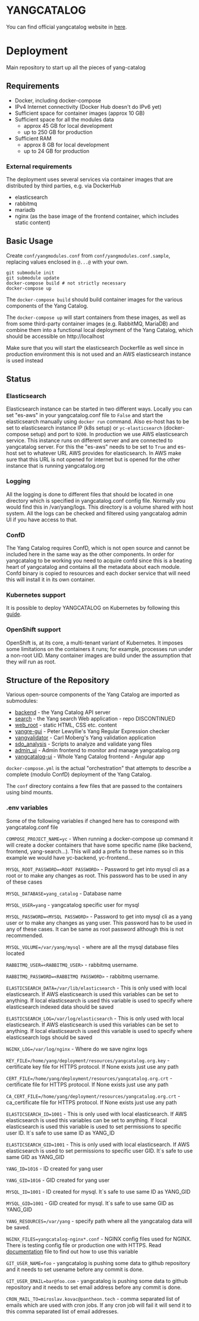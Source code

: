 YANGCATALOG
===========

You can find official yangcatalog website in [here](https://yangcatalog.org).

# Deployment
Main repository to start up all the pieces of yang-catalog

## Requirements

* Docker, including docker-compose
* IPv4 Internet connectivity (Docker Hub doesn't do IPv6 yet)
* Sufficient space for container images (approx 10 GB)
* Sufficient space for all the modules data
  - approx 45 GB for local development
  - up to 250 GB for production
* Sufficient RAM
  - approx 8 GB for local development
  - up to 24 GB for production

### External requirements

The deployment uses several services via container images that are
distributed by third parties, e.g. via DockerHub

* elasticsearch
* rabbitmq
* mariadb
* nginx (as the base image of the frontend container, which includes
  static content)

## Basic Usage

Create `conf/yangmodules.conf` from `conf/yangmodules.conf.sample`,
replacing values enclosed in `@...@` with your own.

```
git submodule init
git submodule update
docker-compose build # not strictly necessary
docker-compose up
```

The `docker-compose build` should build container images for the
various components of the Yang Catalog.

The `docker-compose up` will start containers from these images, as
well as from some third-party container images (e.g. RabbitMQ,
MariaDB) and combine them into a functional local deployment
of the Yang Catalog, which should be accessible on
http://localhost

Make sure that you will start the elasticsearch Dockerfile as well
since in production environment this is not used and an AWS elasticsearch
instance is used instead

## Status

### Elasticsearch

Elasticsearch instance can be started in two different ways. Locally
you can set "es-aws" in your yangcatalog.conf file to `False` and start
the elasticsearch manually using `docker run` command. Also es-host
has to be set to elasticsearch instance IP (k8s setup) or
`yc-elasticsearch` (docker-compose setup) and port to `9200`. In production
we use AWS elasticsearch service. This instance runs on different server
and are connected to yangcatalog server. For this the "es-aws" needs to be
set to `True` and es-host set to whatever URL AWS provides for elasticsearch.
In AWS make sure that this URL is not opened for internet but is opened for
the other instance that is running yangcatalog.org

### Logging

All the logging is done to different files that should be located in
one directory which is specified in yangcatalog.conf config file.
Normally you would find this in /var/yang/logs. This directory is
a volume shared with host system. All the logs can be checked and
filtered using yangcatalog admin UI if you have access to that.

### ConfD

The Yang Catalog requires ConfD, which is not open source and cannot
be included here in the same way as the other components. In order
for yangcatalog to be working you need to acquire confd since this
is a beating heart of yangcatalog and contains all the metadata
about each module. Confd binary is copied to resources and each
docker service that will need this will install it in its own
container.

### Kubernetes support

It is possible to deploy YANGCATALOG on Kubernetes by following this [guide](./k8s/README.md).

### OpenShift support

OpenShift is, at its core, a multi-tenant variant of Kubernetes.  It
imposes some limitations on the containers it runs; for example,
processes run under a non-root UID.  Many container images are build
under the assumption that they _will_ run as root.

## Structure of the Repository

Various open-source components of the Yang Catalog are imported as
submodules:

* [backend](https://github.com/YangCatalog/backend) - the Yang Catalog
  API server
* [search](https://github.com/YangCatalog/search) - the Yang search
  Web application - repo DISCONTINUED
* [web_root](https://github.com/YangCatalog/web_root) - static HTML,
  CSS etc. content
* [yangre-gui](https://github.com/plewyllie/yangre-gui) - Peter
  Lewyllie's Yang Regular Expression checker
* [yangvalidator](https://github.com/YangCatalog/bottle-yang-extractor-validator) - Carl
  Moberg's Yang validation application
* [sdo_analysis](https://github.com/YangCatalog/sdo_analysis) - Scripts
  to analyze and validate yang files
* [admin_ui](https://github.com/YangCatalog/admin_ui) - Admin frontend
  to monitor and manage yangcatalog.org
* [yangcatalog-ui](https://github.com/YangCatalog/yangcatalog-ui) - Whole Yang Catalog frontend - Angular app

`docker-compose.yml` is the actual "orchestration" that attempts to
describe a complete (modulo ConfD) deployment of the Yang Catalog.

The `conf` directory contains a few files that are passed to the
containers using bind mounts.

### .env variables

Some of the following variables if changed here has to corespond with yangcatalog.conf file

`COMPOSE_PROJECT_NAME=yc` - When running a docker-compose up command it will create
a docker containers that have some specific name (like backend, frontend, yang-search...).
This will add a prefix to these names so in this example we would have yc-backend, yc-frontend...

`MYSQL_ROOT_PASSWORD=<ROOT PASSWORD>` - Password to get into mysql cli as a root or to make any
changes as root. This password has to be used in any of these cases

`MYSQL_DATABASE=yang_catalog` - Database name

`MYSQL_USER=yang` - yangcatalog specific user for mysql

`MYSQL_PASSWORD=<MYSQL PASSWORD>` - Password to get into mysql cli as a yang user or to make any
changes as yang user. This password has to be used in any of these cases. It can be same as root
password although this is not recommended.

`MYSQL_VOLUME=/var/yang/mysql` - where are all the mysql database files located

`RABBITMQ_USER=<RABBITMQ_USER>` - rabbitmq username.

`RABBITMQ_PASSWORD=<RABBITMQ PASSWORD>`  - rabbitmq username.

`ELASTICSEARCH_DATA=/var/lib/elasticsearch` - This is only used with local elasticsearch. If AWS
elasticsearch is used this variables can be set to anything. If local elasticsearch is used this
variable is used to specify where elasticsearch indexed data should be saved

`ELASTICSEARCH_LOG=/var/log/elasticsearch`  - This is only used with local elasticsearch. If AWS
elasticsearch is used this variables can be set to anything. If local elasticsearch is used this
variable is used to specify where elasticsearch logs should be saved

`NGINX_LOG=/var/log/nginx` - Where do we save nginx logs

`KEY_FILE=/home/yang/deployment/resources/yangcatalog.org.key` - certificate key file for HTTPS protocol.
If None exists just use any path

`CERT_FILE=/home/yang/deployment/resources/yangcatalog.org.crt` - certificate file for HTTPS protocol.
If None exists just use any path

`CA_CERT_FILE=/home/yang/deployment/resources/yangcatalog.org.crt` - ca_certificate file for HTTPS protocol.
If None exists just use any path

`ELASTICSEARCH_ID=1001` - This is only used with local elasticsearch. If AWS
elasticsearch is used this variables can be set to anything. If local elasticsearch is used this
variable is used to set permissions to specific user ID. It`s safe to use same ID as YANG_ID

`ELASTICSEARCH_GID=1001` - This is only used with local elasticsearch. If AWS
elasticsearch is used to set permissions to specific user GID. It`s safe to use same GID as YANG_GID

`YANG_ID=1016` - ID created for yang user

`YANG_GID=1016` - GID created for yang user

`MYSQL_ID=1001` - ID created for mysql. It`s safe to use same ID as YANG_GID

`MYSQL_GID=1001` - GID created for mysql. It`s safe to use same GID as YANG_GID

`YANG_RESOURCES=/var/yang` - specify path where all the yangcatalog data will be saved.

`NGINX_FILES=yangcatalog-nginx*.conf` - NGINX config files used for NGINX. There is testing config file
or production one with HTTPS. Read [documentation](./DOCUMENTATION) file to find out how to use this variable

`GIT_USER_NAME=foo` - yangcatalog is pushing some data to github repository and it needs to
set usename before any commit is done.

`GIT_USER_EMAIL=bar@foo.com` - yangcatalog is pushing some data to github repository and it needs to
set email address before any commit is done.

`CRON_MAIL_TO=miroslav.kovac@pantheon.tech` - comma separated list of emails which are used
with cron jobs. If any cron job will fail it will send it to this comma separated list of email addresses.
